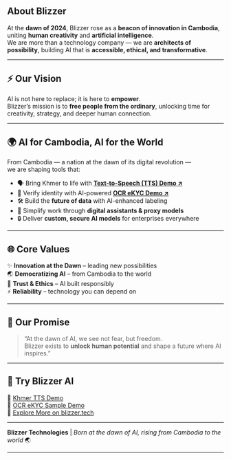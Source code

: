 ## About Blizzer  
At the **dawn of 2024**, Blizzer rose as a **beacon of innovation in Cambodia**, uniting **human creativity** and **artificial intelligence**.  
We are more than a technology company — we are **architects of possibility**, building AI that is **accessible, ethical, and transformative**.  

---

## ⚡ Our Vision  
AI is not here to replace; it is here to **empower**.  
Blizzer’s mission is to **free people from the ordinary**, unlocking time for creativity, strategy, and deeper human connection.  

---

## 🌍 AI for Cambodia, AI for the World  
From Cambodia — a nation at the dawn of its digital revolution —  
we are shaping tools that:  
- 🗣 Bring Khmer to life with **[Text-to-Speech (TTS) Demo ↗](https://ttsdemo.com/)**  
- 🪪 Verify identity with AI-powered **[OCR eKYC Demo ↗](https://github.com/NaverCloudPlatform/clova-ekyc-examples)**  
- 🛠 Build the **future of data** with AI-enhanced labeling  
- 🤖 Simplify work through **digital assistants & proxy models**  
- 🔒 Deliver **custom, secure AI models** for enterprises everywhere  

---

## 🌐 Core Values  
✨ **Innovation at the Dawn** – leading new possibilities  
🌏 **Democratizing AI** – from Cambodia to the world  
🤝 **Trust & Ethics** – AI built responsibly  
⚡ **Reliability** – technology you can depend on  

---

## 🚀 Our Promise  
> “At the dawn of AI, we see not fear, but freedom.  
Blizzer exists to **unlock human potential** and shape a future where AI inspires.”  

---

## 🌈 Try Blizzer AI  
🔹 [Khmer TTS Demo](https://ttsdemo.com/)  
🔹 [OCR eKYC Sample Demo](https://github.com/NaverCloudPlatform/clova-ekyc-examples)  
🔹 [Explore More on blizzer.tech](https://blizzer.tech/#products)  

---

**Blizzer Technologies** | *Born at the dawn of AI, rising from Cambodia to the world* 🌏  

---
